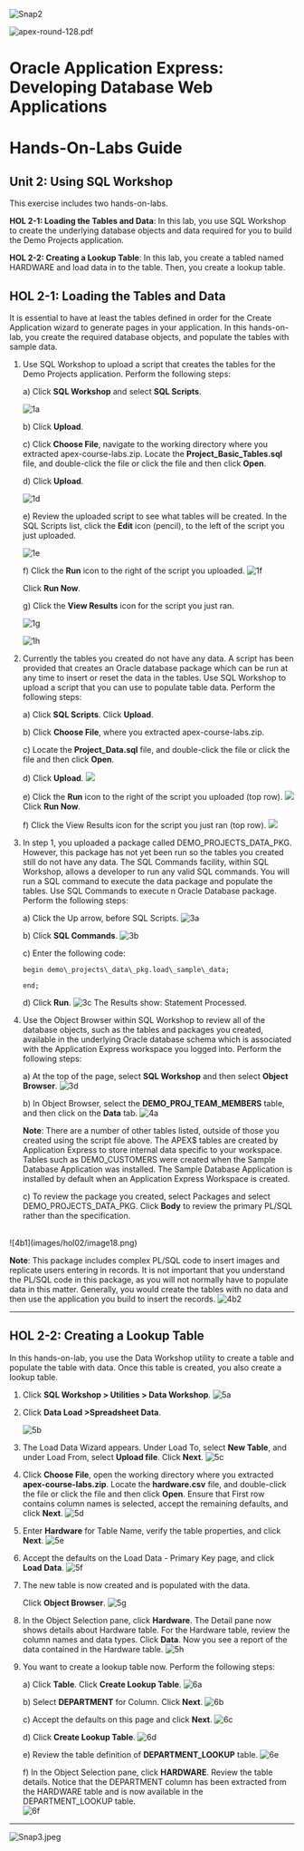 ![Snap2](images/hol02/image1.png)

![apex-round-128.pdf](images/hol02/image2.jpeg)

# Oracle Application Express: Developing Database Web Applications


# Hands-On-Labs Guide


## Unit 2: Using SQL Workshop

This exercise includes two hands-on-labs.

**HOL 2-1: Loading the Tables and Data**: In this lab, you use SQL Workshop to create the underlying database objects and data required for you to build the Demo Projects application.

**HOL 2-2: Creating a Lookup Table**: In this lab, you create a tabled named HARDWARE and load data in to the table. Then, you create a lookup table.


## HOL 2-1: Loading the Tables and Data

It is essential to have at least the tables defined in order for the Create Application wizard to generate pages in your application. In this hands-on-lab, you create the required database objects, and populate the tables with sample data.

1. Use SQL Workshop to upload a script that creates the tables for the Demo Projects application. Perform the following steps:
   
    a) Click **SQL Workshop** and select **SQL Scripts**.

      ![1a](images/hol02/image3.png)

    b) Click **Upload**.

    c) Click **Choose File**, navigate to the working directory where you extracted apex-course-labs.zip.
      Locate the **Project\_Basic\_Tables.sql** file, and double-click the file or click the file and then click **Open**.

    d) Click **Upload**.

      ![1d](images/hol02/image4.png)

    e) Review the uploaded script to see what tables will be created.
      In the SQL Scripts list, click the **Edit** icon (pencil), to the left of the script you just uploaded.

      ![1e](images/hol02/image5.png)

    f) Click the **Run** icon to the right of the script you uploaded.
      ![1f](images/hol02/image6.png)

      Click **Run Now**.

    g) Click the **View Results** icon for the script you just ran.

      ![1g](images/hol02/image7.png)

      ![1h](images/hol02/image8.png)

2.  Currently the tables you created do not have any data. A script has been provided that creates an Oracle database package which can be run at any time to  insert or reset the data in the tables. Use SQL Workshop to upload a script that you can use to populate table data. Perform the following steps:

    a)  Click **SQL Scripts**. Click **Upload**.

    b)  Click **Choose File**, where you extracted apex-course-labs.zip.

    c)  Locate the **Project\_Data.sql** file, and double-click the file or click the file and then click **Open**.

    d)  Click **Upload**.
        ![](images/hol02/image9.png)
       
    e)  Click the **Run** icon to the right of the script you uploaded (top row).
        ![](images/hol02/image10.png)
        Click **Run Now**.

    f)  Click the View Results icon for the script you just ran (top row).
        ![](images/hol02/image11.png)

         

3.  In step 1, you uploaded a package called DEMO\_PROJECTS\_DATA\_PKG. However, this package has not yet been run so the tables you created still do not have any data. The SQL Commands facility, within SQL Workshop, allows a developer to run any valid SQL commands. You will run a SQL command to execute the data package and populate the tables. Use SQL Commands to execute n Oracle Database package. Perform the following steps:



    a)  Click the Up arrow, before SQL Scripts. 
        ![3a](images/hol02/image13.png)

    b)  Click **SQL Commands**.
        ![3b](images/hol02/image14.png)

    c)  Enter the following code:
  
        begin demo\_projects\_data\_pkg.load\_sample\_data;
  
        end;
  
    d)  Click **Run**.
        ![3c](images/hol02/image15.png)
        The Results show: Statement Processed.

4.  Use the Object Browser within SQL Workshop to review all of the database objects, such as the tables and packages you created, available in the underlying Oracle database schema which is associated with the Application Express workspace you logged into. Perform the following steps:


    a)  At the top of the page, select **SQL Workshop** and then select **Object Browser**.
        ![3d](images/hol02/image16.png)

    b)  In Object Browser, select the **DEMO\_PROJ\_TEAM\_MEMBERS** table, and then click on the **Data** tab.
        ![4a](images/hol02/image17.png)

    **Note**: There are a number of other tables listed, outside of those you created using the script file above. The APEX\$ tables are created by Application Express to store internal data specific to your workspace. Tables such as DEMO\_CUSTOMERS were created when the Sample Database Application was installed. The Sample Database Application is installed by default when an Application Express Workspace is created.

    c)  To review the package you created, select Packages and select DEMO\_PROJECTS\_DATA\_PKG. Click **Body** to review the primary PL/SQL rather than the specification.
</br>
![4b1](images/hol02/image18.png)     

   **Note**: This package includes complex PL/SQL code to insert images and replicate users entering in records. It is not important that you understand the PL/SQL code in this package, as you will not normally have to populate data in this matter. Generally, you would create the tables with no data and then use the application you build to insert the records.
    ![4b2](images/hol02/image19.png)


----------

## HOL 2-2: Creating a Lookup Table


In this hands-on-lab, you use the Data Workshop utility to create a table and populate the table with data. Once this table is created, you also create a lookup table.

1.  Click **SQL Workshop &gt; Utilities &gt; Data Workshop**.
    ![5a](images/hol02/image20.png)

2.  Click **Data Load &gt;Spreadsheet Data**. </p>
    ![5b](images/hol02/image21.png)


3.  The Load Data Wizard appears.
    Under Load To, select **New Table**, and under Load From, select **Upload file**.
    Click **Next**.
    ![5c](images/hol02/image22.png)


4.  Click **Choose File**, open the working directory where you extracted **apex-course-labs.zip**. Locate the **hardware.csv** file, and double-click the file or click the file and then click **Open**.
    Ensure that First row contains column names is selected, accept the remaining defaults, and click **Next**.
    ![5d](images/hol02/image23.png)


5.  Enter **Hardware** for Table Name, verify the table properties, and click **Next**.
    ![5e](images/hol02/image24.png)


6.  Accept the defaults on the Load Data - Primary Key page, and click **Load Data**.
    ![5f](images/hol02/image25.png)


7.  The new table is now created and is populated with the data.

    Click **Object Browser**.
    ![5g](images/hol02/image26.png)


8.  In the Object Selection pane, click **Hardware**.
    The Detail pane now shows details about Hardware table. For the Hardware table, review the column names and data types.
    Click **Data**.
    Now you see a report of the data contained in the Hardware table.
    ![5h](images/hol02/image27.png)


9.  You want to create a lookup table now. Perform the following steps:



    a)  Click **Table**. Click **Create Lookup Table**.
    ![6a](images/hol02/image28.png)


    b)  Select **DEPARTMENT** for Column. Click **Next**.
    ![6b](images/hol02/image29.png)


    c)  Accept the defaults on this page and click **Next**.
    ![6c](images/hol02/image30.png)


    d)  Click **Create Lookup Table**.
    ![6d](images/hol02/image31.png)


    e)  Review the table definition of **DEPARTMENT\_LOOKUP** table.
    ![6e](images/hol02/image32.png)


    f)  In the Object Selection pane, click **HARDWARE**.
    Review the table details. Notice that the DEPARTMENT column has been extracted from the HARDWARE table and is now available in the DEPARTMENT\_LOOKUP table.   
    ![6f](images/hol02/image33.png)


----------


![Snap3.jpeg](images/hol02/image34.png)

